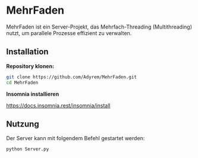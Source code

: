 # MehrFaden

MehrFaden ist ein Server-Projekt, das Mehrfach-Threading (Multithreading) nutzt, um parallele Prozesse effizient zu verwalten.

## Installation

**Repository klonen:**
   ```bash
   git clone https://github.com/Adyrem/MehrFaden.git
   cd MehrFaden
   ```

**Insomnia installieren**

https://docs.insomnia.rest/insomnia/install


## Nutzung

Der Server kann mit folgendem Befehl gestartet werden:
```bash
python Server.py
```



